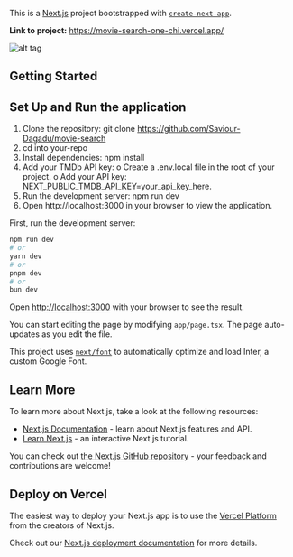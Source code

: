 This is a [Next.js](https://nextjs.org/) project bootstrapped with [`create-next-app`](https://github.com/vercel/next.js/tree/canary/packages/create-next-app).

**Link to project:** https://movie-search-one-chi.vercel.app/

![alt tag](https://i.postimg.cc/Vv63gqrV/movie-app-search-dark-Mode.png)

## Getting Started
## Set Up and Run the application

1. Clone the repository:
git clone https://github.com/Saviour-Dagadu/movie-search
2. cd into your-repo
3. Install dependencies:
npm install
4. Add your TMDb API key:
o Create a .env.local file in the root of your project.
o Add your API key: NEXT_PUBLIC_TMDB_API_KEY=your_api_key_here.
5. Run the development server:
npm run dev
6. Open http://localhost:3000 in your browser to view the application.


First, run the development server:

```bash
npm run dev
# or
yarn dev
# or
pnpm dev
# or
bun dev
```

Open [http://localhost:3000](http://localhost:3000) with your browser to see the result.

You can start editing the page by modifying `app/page.tsx`. The page auto-updates as you edit the file.

This project uses [`next/font`](https://nextjs.org/docs/basic-features/font-optimization) to automatically optimize and load Inter, a custom Google Font.

## Learn More

To learn more about Next.js, take a look at the following resources:

- [Next.js Documentation](https://nextjs.org/docs) - learn about Next.js features and API.
- [Learn Next.js](https://nextjs.org/learn) - an interactive Next.js tutorial.

You can check out [the Next.js GitHub repository](https://github.com/vercel/next.js/) - your feedback and contributions are welcome!

## Deploy on Vercel

The easiest way to deploy your Next.js app is to use the [Vercel Platform](https://vercel.com/new?utm_medium=default-template&filter=next.js&utm_source=create-next-app&utm_campaign=create-next-app-readme) from the creators of Next.js.

Check out our [Next.js deployment documentation](https://nextjs.org/docs/deployment) for more details.
